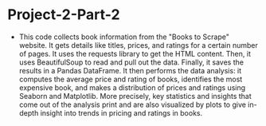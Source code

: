 # Project-2-Part-2
* This code collects book information from the "Books to Scrape" website. It gets details like titles, prices, and ratings for a certain number of pages. It uses the requests library to get the HTML content. Then, it uses BeautifulSoup to read and pull out the data. Finally, it saves the results in a Pandas DataFrame. It then performs the data analysis: it computes the average price and rating of books, identifies the most expensive book, and makes a distribution of prices and ratings using Seaborn and Matplotlib. More precisely, key statistics and insights that come out of the analysis print and are also visualized by plots to give in-depth insight into trends in pricing and ratings in books.
